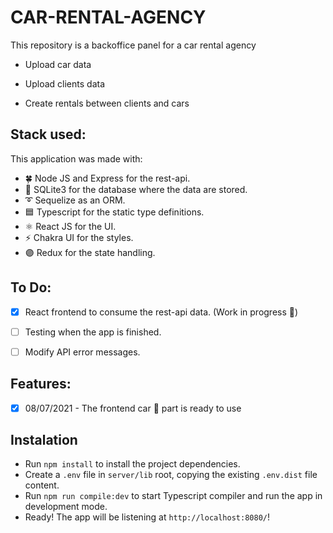 # CAR-RENTAL-AGENCY

This repository is a backoffice panel for a car rental agency

* Upload car data

* Upload clients data

* Create rentals between clients and cars

## Stack used:
This application was made with:

* 🍀 Node JS and Express for the rest-api.
* 💾 SQLite3 for the database where the data are stored.
* ➰ Sequelize as an ORM.
* 🟦 Typescript for the static type definitions.
* ⚛️ React JS for the UI.
* ⚡️ Chakra UI for the styles.
* 🟣 Redux for the state handling.

## To Do: 

- [x] React frontend to consume the rest-api data. (Work in progress 🚧)

- [ ] Testing when the app is finished.

- [ ] Modify API error messages.

## Features: 

- [x] 08/07/2021 - The frontend car 🚗 part is ready to use

## Instalation

- Run ```npm install``` to install the project dependencies.
- Create a ```.env``` file in ```server/lib``` root, copying the existing ```.env.dist``` file content.
- Run ```npm run compile:dev``` to start Typescript compiler and run the app in development mode.
- Ready! The app will be listening at ```http://localhost:8080/```!  

